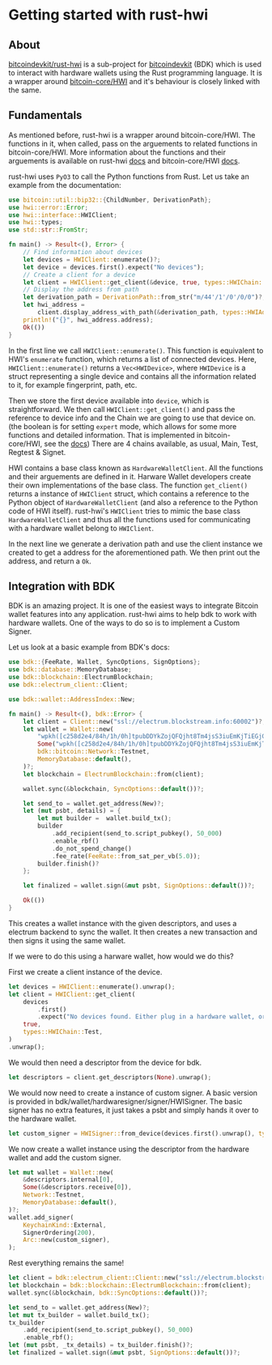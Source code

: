# Getting started with rust-hwi

## About

[bitcoindevkit/rust-hwi](https://github.com/bitcoindevkit/rust-hwi) is a sub-project for [bitcoindevkit](https://bitcoindevkit.org/) (BDK) which is used to interact with hardware wallets using the Rust programming language. It is a wrapper around [bitcoin-core/HWI](https://github.com/bitcoin-core/HWI) and it's behaviour is closely linked with the same.

## Fundamentals

As mentioned before, rust-hwi is a wrapper around bitcoin-core/HWI. The functions in it, when called, pass on the arguements to related functions in bitcoin-core/HWI. More information about the functions and their arguements is available on rust-hwi [docs](https://docs.rs/hwi/latest/hwi/index.html) and bitcoin-core/HWI [docs](https://hwi.readthedocs.io/en/stable/).

rust-hwi uses `PyO3` to call the Python functions from Rust. Let us take an example from the documentation:

```rust
use bitcoin::util::bip32::{ChildNumber, DerivationPath};
use hwi::error::Error;
use hwi::interface::HWIClient;
use hwi::types;
use std::str::FromStr;

fn main() -> Result<(), Error> {
    // Find information about devices
    let devices = HWIClient::enumerate()?;
    let device = devices.first().expect("No devices");
    // Create a client for a device
    let client = HWIClient::get_client(&device, true, types::HWIChain::Test)?;
    // Display the address from path
    let derivation_path = DerivationPath::from_str("m/44'/1'/0'/0/0")?;
    let hwi_address =
        client.display_address_with_path(&derivation_path, types::HWIAddressType::Tap)?;
    println!("{}", hwi_address.address);
    Ok(())
}
```

In the first line we call `HWIClient::enumerate()`. This function is equivalent to HWI's `enumerate` function, which returns a list of connected devices. Here, `HWIClient::enumerate()` returns a `Vec<HWIDevice>`, where `HWIDevice` is a struct representing a single device and contains all the information related to it, for example fingerprint, path, etc.

Then we store the first device available into `device`, which is straightforward. We then call `HWIClient::get_client()` and pass the reference to device info and the Chain we are going to use that device on. (the boolean is for setting `expert` mode, which allows for some more functions and detailed information. That is implemented in bitcoin-core/HWI, see the [docs](https://hwi.readthedocs.io/en/latest/usage/cli-usage.html#cmdoption-hwi-expert)) There are 4 chains available, as usual, Main, Test, Regtest & Signet.

HWI contains a base class known as `HardwareWalletClient`. All the functions and their arguements are defined in it. Harware Wallet developers create their own implementations of the base class. The function `get_client()` returns a instance of `HWIClient` struct, which contains a reference to the Python object of `HardwareWalletClient` (and also a reference to the Python code of HWI itself). rust-hwi's `HWIClient` tries to mimic the base class `HardwareWalletClient` and thus all the functions used for communicating with a hardware wallet belong to `HWIClient`.

In the next line we generate a derivation path and use the client instance we created to get a address for the aforementioned path. We then print out the address, and return a `Ok`.

## Integration with BDK

BDK is an amazing project. It is one of the easiest ways to integrate Bitcoin wallet features into any application. rust-hwi aims to help bdk to work with hardware wallets. One of the ways to do so is to implement a Custom Signer.

Let us look at a basic example from BDK's docs:

```rust
use bdk::{FeeRate, Wallet, SyncOptions, SignOptions};
use bdk::database::MemoryDatabase;
use bdk::blockchain::ElectrumBlockchain;
use bdk::electrum_client::Client;

use bdk::wallet::AddressIndex::New;

fn main() -> Result<(), bdk::Error> {
    let client = Client::new("ssl://electrum.blockstream.info:60002")?;
    let wallet = Wallet::new(
        "wpkh([c258d2e4/84h/1h/0h]tpubDDYkZojQFQjht8Tm4jsS3iuEmKjTiEGjG6KnuFNKKJb5A6ZUCUZKdvLdSDWofKi4ToRCwb9poe1XdqfUnP4jaJjCB2Zwv11ZLgSbnZSNecE/0/*)",
        Some("wpkh([c258d2e4/84h/1h/0h]tpubDDYkZojQFQjht8Tm4jsS3iuEmKjTiEGjG6KnuFNKKJb5A6ZUCUZKdvLdSDWofKi4ToRCwb9poe1XdqfUnP4jaJjCB2Zwv11ZLgSbnZSNecE/1/*)"),
        bdk::bitcoin::Network::Testnet,
        MemoryDatabase::default(),
    )?;
    let blockchain = ElectrumBlockchain::from(client);

    wallet.sync(&blockchain, SyncOptions::default())?;

    let send_to = wallet.get_address(New)?;
    let (mut psbt, details) = {
        let mut builder =  wallet.build_tx();
        builder
            .add_recipient(send_to.script_pubkey(), 50_000)
            .enable_rbf()
            .do_not_spend_change()
            .fee_rate(FeeRate::from_sat_per_vb(5.0));
        builder.finish()?
    };

    let finalized = wallet.sign(&mut psbt, SignOptions::default())?;

    Ok(())
}
```

This creates a wallet instance with the given descriptors, and uses a electrum backend to sync the wallet. It then creates a new transaction and then signs it using the same wallet.

If we were to do this using a harware wallet, how would we do this?

First we create a client instance of the device.

```rust
let devices = HWIClient::enumerate().unwrap();
let client = HWIClient::get_client(
    devices
        .first()
        .expect("No devices found. Either plug in a hardware wallet, or start a simulator."),
    true,
    types::HWIChain::Test,
)
.unwrap();
```

We would then need a descriptor from the device for bdk.

```rust
let descriptors = client.get_descriptors(None).unwrap();
```

We would now need to create a instance of custom signer. A basic version is provided in bdk/wallet/hardwaresigner/signer/HWISigner. The basic signer has no extra features, it just takes a psbt and simply hands it over to the hardware wallet.

```rust
let custom_signer = HWISigner::from_device(devices.first().unwrap(), types::HWIChain::Test).unwrap();
```

We now create a wallet instance using the descriptor from the hardware wallet and add the custom signer.

```rust
let mut wallet = Wallet::new(
    &descriptors.internal[0],
    Some(&descriptors.receive[0]),
    Network::Testnet,
    MemoryDatabase::default(),
)?;
wallet.add_signer(
    KeychainKind::External,
    SignerOrdering(200),
    Arc::new(custom_signer),
);
```

Rest everything remains the same!

```rust
let client = bdk::electrum_client::Client::new("ssl://electrum.blockstream.info:60002")?;
let blockchain = bdk::blockchain::ElectrumBlockchain::from(client);
wallet.sync(&blockchain, bdk::SyncOptions::default())?;

let send_to = wallet.get_address(New)?;
let mut tx_builder = wallet.build_tx();
tx_builder
    .add_recipient(send_to.script_pubkey(), 50_000)
    .enable_rbf();
let (mut psbt, _tx_details) = tx_builder.finish()?;
let finalized = wallet.sign(&mut psbt, SignOptions::default())?;
```
